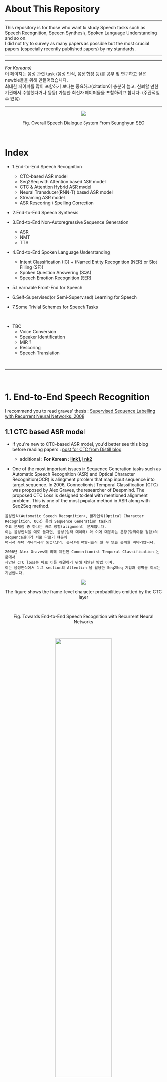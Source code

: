 # About This Repository

***
This repository is for those who want to study Speech tasks such as Speech Recognition, Speecn Synthesis, Spoken Language Understanding and so on. <br>
I did not try to survey as many papers as possible but the most crucial papers (especially recently published papers) by my standards.
***

***
*For Koreans)* <br>
이 페이지는 음성 관련 task (음성 인식, 음성 합성  등)를 공부 및 연구하고 싶은 newbie들을 위해 만들어졌습니다. <br>
최대한 페이퍼를 많이 포함하기 보다는 중요하고(citation이 충분히 높고, 신뢰할 만한 기관에서 수행했다거나 등등)
가능한 최신자 페이퍼들을 포함하려고 합니다. (주관적일 수 있음) 
***

<p align="center"><img src="./network_images/Overall_Speech_Dialogue_System_ver2.png"></p>
<p align="center">Fig. Overall Speech Dialogue System From Seunghyun SEO</p> <br>



# Index
- 1.End-to-End Speech Recognition
  - CTC-based ASR model
  - Seq2Seq with Attention based ASR model
  - CTC & Attention Hybrid ASR model
  - Neural Transducer(RNN-T) based ASR model
  - Streaming ASR model
  - ASR Rescoring / Spelling Correction
  
- 2.End-to-End Speech Synthesis

- 3.End-to-End Non-Autoregressive Sequence Generation 
  - ASR
  - NMT
  - TTS

- 4.End-to-End Spoken Language Understanding 
  - Intent Classification (IC) + (Named Entity Recognition (NER) or Slot Filling (SF))
  - Spoken Question Answering (SQA)
  - Speech Emotion Recognition (SER)

- 5.Learnable Front-End for Speech 

- 6.Self-Supervised(or Semi-Supervised) Learning for Speech

- 7.Some Trivial Schemes for Speech Tasks

<br>

- TBC
  - Voice Conversion
  - Speaker Identification
  - MIR ?
  - Rescoring
  - Speech Translation


<br>

***

<br>

# 1. End-to-End Speech Recognition 

I recommend you to read graves' thesis : [Supervised Sequence Labelling with Recurrent Neural Networks, 2008](https://www.cs.toronto.edu/~graves/preprint.pdf)

## **1.1 CTC based ASR model**
- If you're new to CTC-based ASR model, you'd better see this blog before reading papers : [post for CTC from Distill blog](https://distill.pub/2017/ctc/)
  - additional : **For Korean : [link1](https://m.blog.naver.com/PostView.nhn?blogId=sogangori&logNo=221183469708&proxyReferer=https:%2F%2Fwww.google.com%2F), [link2](https://ratsgo.github.io/speechbook/docs/neuralam/ctc)**

- One of the most important issues in Sequence Generation tasks such as Automatic Speech Recognition (ASR) and Optical Character Recognition(OCR) is alingment problem that map input sequence into target sequence.
In 2006, Connectionist Temporal Classification (CTC) was proposed by Alex Graves, the researcher of Deepmind.
The proposed CTC Loss is designed to deal with mentioned alignment problem.
This is one of the most popular method in ASR along with Seq2Seq method.

```
음성인식(Automatic Speech Recognition), 활자인식(Optical Character Recognition, OCR) 등의 Sequence Generation task의 
주요 문제점 중 하나는 바로 정렬(alignment) 문제입니다.
이는 음성인식을 예로 들자면, 음성(입력 데이터) 와 이에 대응하는 문장(맞춰야할 정답)의 sequence길이가 서로 다르기 떄문에
어디서 부터 어디까지가 토큰(단어, 문자)에 매핑되는지 알 수 없는 문제를 이야기합니다.

2006년 Alex Graves에 의해 제안된 Connectionist Temporal Classification 논문에서 
제안된 CTC loss는 바로 이를 해결하기 위해 제안된 방법 이며,
이는 음성인식에서 1.2 section의 Attention 을 활용한 Seq2Seq 기법과 쌍벽을 이루는 기법입니다.
```

<p align="center"><img src="./network_images/ctc_output.png"></p>
<p align="center">The figure shows the frame-level character probabilities emitted by the CTC layer</p> <br>
<p align="center">Fig. Towards End-to-End Speech Recognition with Recurrent Neural Networks</p> <br>

<p align="center"><img src="./network_images/DeepSpeech2.png", width="60%"></p>
<p align="center">Fig. Deep Speech 2 : End-to-End Speech Recognition in English and Mandarin</p> <br>
  
|year|conference|research organization|title|model|link|code|
|--|--|--|------|---|--|--|
|2006|ICML|University of Toronto|**Connectionist Temporal Classification: Labelling Unsegmented Sequence Data with Recurrent Neural Networks**|CTC|[paper](https://www.cs.toronto.edu/~graves/icml_2006.pdf)|[code(pytorch),warp-ctc](https://github.com/SeanNaren/warp-ctc),[code(pytorch)](https://github.com/Alexander-H-Liu/End-to-end-ASR-Pytorch)|
|2014|ICML|Deepmind|**Towards End-To-End Speech Recognition with Recurrent Neural Network**|LSTM-based CTC model|[paper](http://proceedings.mlr.press/v32/graves14.pdf)||
|2014||Baidu Research|Deep speech: Scaling up end-to-end speech recognition||[paper](https://arxiv.org/pdf/1412.5567)|[code(tensorflow)](https://github.com/mozilla/DeepSpeech),[code(pytorch)](https://github.com/MyrtleSoftware/deepspeech)|
|2016|ICML|Baidu Research|**Deep Speech 2 : End-to-End Speech Recognition in English and Mandarin**|CNN-based CTC model|[paper](https://arxiv.org/pdf/1512.02595)|[code(pytorch)](https://github.com/SeanNaren/deepspeech.pytorch)|
|2016||Facebook AI Research (FAIR)|**Wav2Letter: an End-to-End ConvNet-based Speech Recognition System**|CNN-based CTC model|[paper](https://arxiv.org/pdf/1609.03193)|[code(official pytorch, C++)](https://github.com/facebookresearch/wav2letter)|
|2018||Google|STATE-OF-THE-ART SPEECH RECOGNITION WITH SEQUENCE-TO-SEQUENCE MODELS||[paper](https://research.google.com/pubs/archive/46687.pdf)||
|2019|Interspeech|Nvidia|Jasper: An End-to-End Convolutional Neural Acoustic Model|CNN-based CTC model|[paper](https://arxiv.org/pdf/1904.03288)|[code(official)](https://github.com/NVIDIA/OpenSeq2Seq),[code(pytorch)](https://github.com/sooftware/jasper)|
|2019||Nvidia|**Quartznet: Deep automatic speech recognition with 1d time-channel separable convolutions**||[paper](https://arxiv.org/pdf/1910.10261)||

<br>

## **1.2 Seq2Seq with Attention based ASR model**
- If you're new to seq2seq with attention network, you'd better check following things
  - [post for Seq2Seq with Attention Network 1 from lillog](https://lilianweng.github.io/lil-log/2018/06/24/attention-attention.html)
  - [post for Seq2Seq with Attention Network 2 from distill](https://distill.pub/2016/augmented-rnns/)
  - [post for Seq2Seq with Attention Network 3 Guillaume Genthial](https://guillaumegenthial.github.io/sequence-to-sequence.html)
  - [post for Transformer from Jay Alammar](http://jalammar.github.io/illustrated-transformer/)

- As i mentioned before, Seq2Seq with Attention network is also the most popular method in Sequence Generation task such as ASR, OCR, NMT and so on. Although this method has a problem with producing sequences conditined by entire input sequence (not good for real time), it has achieved high scores on many ASR benchmark datasets. 

```
Attention 을 활용한 Seq2Seq ASR 네트워크는, 2014년에 제안된 기계번역 분야의 breakthrough 였던
'Neural Machine Translation by Jointly Learning to Align and Translate'논문과 굉장히 유사한 네트워크로,
CTC와 마찬가지로 음성인식에서의 alignment 문제를 획기적으로 해결한 방법입니다.

이는 Auto-regressive하게 디코딩한다는 문제점이 존재하기는 하지만 가장 강력한 성능을 내는 End-to-End 기법 중 하나입니다.

과거 HMM-GMM, HMM-DNN 모델의 음향 모델(Acoustic Model, AM), 언어 모델(Language Model, LM)등의 역할을
Seq2Seq 모델의 인코더(Encoder), 디코더(Decoder)가 한다고 알려져 있습니다.
```
    
<p align="center"><img src="./network_images/LAS1.png", width="60%"></p>
<p align="center"><img src="./network_images/LAS2.png", width="60%"></p>
<p align="center">Fig. Listen, Attend and Spell</p> <br>

|year|conference|research organization|title|model|link|code|
|--|--|--|------|---|--|--|
|2015|NIPS|University of Wrocław, Jacobs University Bremen, Universite ́ de Montre ́al et al.|**Attention-Based Models for Speech Recognition**|Seq2Seq with Attention|[paper](https://arxiv.org/pdf/1506.07503)|[code(pytorch](https://github.com/sooftware/KoSpeech), [code2(pytorch](https://github.com/Alexander-H-Liu/End-to-end-ASR-Pytorch)|
|2015|ICASSP|Google|**Listen, Attend and Spell**|Seq2Seq with Attention|[paper](https://arxiv.org/pdf/1508.01211)|[code(pytorch)](https://github.com/clovaai/ClovaCall)|
|2016|ICASSP|Jacobs University Bremen, University of Wrocław, Universite ́ de Montre ́al, CIFAR Fellow|End-to-End Attention-based Large Vocabulary Speech Recognition|Seq2Seq with Attention|[paper](https://arxiv.org/pdf/1508.04395)||
|2018|ICASSP||**Speech-Transformer: A No-Recurrence Sequence-to-Sequence Model for Speech Recognition**|Seq2Seq with Attention|[paper](https://ieeexplore.ieee.org/document/8462506)|[code(official)](https://github.com/xingchensong/Speech-Transformer-tf2.0),[another ref code](https://github.com/kaituoxu/Speech-Transformer)|
|2019|ASRU||**A Comparative Study on Transformer vs RNN in Speech Applications**|Seq2Seq with Attention|[paper](https://arxiv.org/pdf/1909.06317)||
|2019|-|Facebook|**End-to-end ASR: from Supervised to Semi-Supervised Learning with Modern Architectures**|Training either CTC or Seq2Seq loss functions|[paper](https://arxiv.org/pdf/1911.08460)||

## **1.3 CTC & Attention Hybrid Model**

```
CTC loss와 Seq2Seq loss를 둘 다 사용하여(jointly) 모델링한 이 네트워크는 
앙상블 효과를 누리는 느낌으로(?) End-to-End 음성인식 네트워크를 학습을 더욱 잘되게 합니다.

보통 CTC loss와 Seq2Seq loss를 합이 1이되게 interporation 하며, 학습 시간이 지날수록 이 비율을 바꾸며(sceheduling) 학습합니다.
```

<p align="center"><img src="./network_images/hybrid.png", width="60%"></p>
<p align="center">Fig. Joint CTC-Attention based End-to-End Speech Recognition using Multi-task Learning</p> <br>

|year|conference|research organization|title|model|link|code|
|--|--|--|------|---|--|--|
|2017|||Hybrid CTC/Attention Architecture for End-to-End Speech Recognition||[paper](https://ieeexplore.ieee.org/document/8068205)||
|2017|||Joint CTC-Attention based End-to-End Speech Recognition using Multi-task Learning||[paper](https://arxiv.org/pdf/1609.06773)|[code(pytorch)](https://github.com/Alexander-H-Liu/End-to-end-ASR-Pytorch)|
|2019|||Transformer-based Acoustic Modeling for Hybrid Speech Recognition||[paper](https://arxiv.org/pdf/1910.09799)||

<br>

## **1.4 Neural Transducer(RNN-T) based ASR model**

- you'd better read this blog article first : [Google AI Blog for RNN-Transducer](https://ai.googleblog.com/2019/03/an-all-neural-on-device-speech.html)

```
Neural Transducer(RNN-T)의 개념은 Alex Graves에 의해서 'Sequence Transduction with Recurrent Neural Networks'라는 제목의 논문으로 
처음 소개되었습니다.

종단간(End-to-End) 음성인식(ASR) 모델들은 그동안 CTC loss나 Seq2seq loss를 활용한 RNN 기반 다양한 모델들이 있었지만,
이들은 전체 음성 입력을 받아 문장을 예측한다던가, 모두 실시간(Real-time or Streaming) 음서인식에 적합하지 않았고 
이를 해결하기 위해 제안된 개념이 바로 Neural Transducer(RNN-T)입니다.

RNN 네트워크는 물론 최근 NLP뿐 아니라 CV에서도 연일 최고성능(SOTA)을 갈아치우고 있는 Transformer로 대체할 수 있습니다. 
```

<p align="center"><img src="./network_images/neural_transducer.png"></p>
<p align="center"><img src="./network_images/neural_transducer2.png", width="60%"></p>
<p align="center">Fig. Neural Transducer</p> <br>

<p align="center"><img src="./network_images/RNNT.png", width="60%"></p>
<p align="center">Fig. Streaming E2E Speech Recognition For Mobile Devices</p> <br>

|year|conference|research organization|title|model|link|code|
|--|--|--|------|---|--|--|
|2012|ICML|University of Toronto|**Sequence Transduction with Recurrent Neural Networks**||[paper](https://arxiv.org/pdf/1211.3711.pdf%20http://arxiv.org/abs/1211.3711.pdf)||
|2015|NIPS|Google Brain, Deepmind, OpenAI|**A Neural Transducer**||[paper](https://arxiv.org/pdf/1511.04868.pdf)||
|2017|ASRU|Google|Exploring Architectures, Data and Units For Streaming End-to-End Speech Recognition with RNN-Transducer||[paper](https://arxiv.org/pdf/1801.00841)||
|2018|ICASSP|Google|**Streaming E2E Speech Recognition For Mobile Devices**||[paper](https://arxiv.org/pdf/1811.06621)||
|2019|ASRU|Microsoft|Improving RNN Transducer Modeling for End-to-End Speech Recognition||[paper](https://www.microsoft.com/en-us/research/uploads/prod/2019/10/RNNT.pdf)||
|2019|Interspeech|Chinese Academy of Sciences et al.|Self-Attention Transducers for End-to-End Speech Recognition||[paper](https://arxiv.org/pdf/1909.13037)||
|2020|ICASSP|Google|**Transformer Transducer: A Streamable Speech Recognition Model With Transformer Encoders And RNN-T Loss**||[paper](https://arxiv.org/pdf/2002.02562)|[code(pytorch)](https://github.com/okkteam/Transformer-Transducer)|
|2020|ICASSP|Google|A Streaming On-Device End-to-End Model Surpassing Server-Side Conventional Model Quality and Latency||[paper](https://arxiv.org/pdf/2003.12710)||
|2020|Interspeech|Google|ContextNet: Improving Convolutional Neural Networks for Automatic Speech Recognition with Global Context|CNN based RNN-T|[paper](https://arxiv.org/pdf/2005.03191)||
|2020|Interspeech|Google|Conformer: Convolution-augmented Transformer for Speech Recognition||[paper](https://arxiv.org/pdf/2005.08100)|[code(pytorch)](https://github.com/sooftware/conformer), [code2(pytorch)](https://github.com/lucidrains/conformer)|
|2021|ICASSP|Google|FastEmit: Low-latency Streaming ASR with Sequence-level Emission Regularization||[paper](https://arxiv.org/pdf/2010.11148)||
|2021|ICASSP|Facebook AI|Improved Neural Language Model Fusion for Streaming Recurrent Neural Network Transducer||[paper](https://arxiv.org/pdf/2010.13878)||


<br>

## **1.5 Streaming ASR**

```
사실 1.4의 RNN-T가 곧 Straeming ASR을 위해 디자인 되었는데 그게 그거 아니냐 라고 할 수도 있지만,
RNN-T 이외에도, 어텐션 기반 seq2seq모델만으로 하려는 시도가 있었고, seq2seq 와 RNN-T를 합친 모델 등도 있었기 때문에
따로 빼서 서브섹션을 하나 더 만들었습니다.
```

<p align="center"><img src="./network_images/two-stage.png"></p>
<p align="center">Fig. Two-Pass End-to-End Speech Recognition</p> <br>

<p align="center"><img src="./network_images/joint_streaming.png", width="60%"></p>
<p align="center">Fig. Streaming automatic speech recognition with the transformer model</p> <br>

|year|conference|research organization|title|model|link|code|
|--|--|--|------|---|--|--|
|2018|ICLR|Google Brain|**Monotonic Chunkwise Attention**|Seq2Seq with Attention|[paper](https://arxiv.org/pdf/1712.05382)||
|2019|Interspeech|Google|**Two-Pass End-to-End Speech Recognition**|LAS+RNN-T|[paper](https://arxiv.org/pdf/1908.10992)||
|2020|ICASSP|MERL|Streaming automatic speech recognition with the transformer model||[paper](https://arxiv.org/pdf/2001.02674)||
|2020|Interspeech|Google|Parallel Rescoring with Transformer for Streaming On-Device Speech Recognition||[paper](https://www.isca-speech.org/archive/Interspeech_2020/pdfs/2875.pdf)||
|2021|ICLR|Google|Dual-mode ASR: Unify and Improve Streaming ASR with Full-context Modeling||[paper](https://arxiv.org/pdf/2010.06030)||

<br>

## **1.6 ASR Rescoring / Spelling Correction**

```
temporal
```

- This is from [link](https://github.com/xingchensong/speech-recognition-papers)

|year|conference|research organization|title|model|task|link|code|
|--|--|--|------|---|--|--|--|
|2019|ICASSP|University of California, Los Angeles, Google|A Spelling Correction Model For E2E Speech Recognition|LAS based||[paper](https://arxiv.org/pdf/1902.07178)||
|2019|ACML|Seoul National University(SNU)|Effective Sentence Scoring Method Using BERT for Speech Recognition|BERT based|asr|[paper](http://proceedings.mlr.press/v101/shin19a/shin19a.pdf)||
|2020|ICASSP|Moscow Institute of Physics and Technology, NVIDIA|Correction of Automatic Speech Recognition with Transformer Sequence-To-Sequence Model|Transformer based||||

 
***

<br>
 
# 2. End-to-End Speech Synthesis 

<p align="center"><img src="./network_images/wavenet.png"></p>
<p align="center">Fig. WaveNet: A Generative Model for Raw Audio</p> <br>

<p align="center"><img src="./network_images/tacotron.png"></p>
<p align="center">Fig. Tacotron: Towards End-to-End Speech Synthesis</p> <br>

<br>

|year|conference|research organization|title|model|link|code|
|--|--|--|------|---|--|--|
|2016||Deepmind|**WaveNet: A Generative Model for Raw Audio**||[paper](https://arxiv.org/pdf/1609.03499)|[code(tensorflow)](https://github.com/ibab/tensorflow-wavenet),[code(pytorch)](https://github.com/r9y9/wavenet_vocoder)|
|2018|ICML|Deepmind|Parallel WaveNet: Fast High-Fidelity Speech Synthesis||[paper](https://arxiv.org/pdf/1711.10433)||
|2017|ICLR|University of Montreal et al.|SampleRNN: An Unconditional End-to-End Neural Audio Generation Model||[paper](https://arxiv.org/pdf/1612.07837)|[code(official)](https://github.com/soroushmehr/sampleRNN_ICLR2017)|
|2017|ICLR|Montreal Univ, CIFAR|Char2Wav: End-to-End Speech Synthesis||[paper](https://openreview.net/pdf?id=B1VWyySKx)||
|<=||||||=>|
|2017|ICML|Baidu Research|Deep Voice: Real-time Neural Text-to-Speech|DeepVoice Series|[paper](http://proceedings.mlr.press/v70/arik17a/arik17a.pdf)||
|2017|NIPS|Baidu Research|Deep Voice 2: Multi-Speaker Neural Text-to-Speech|DeepVoice Series|[paper](https://arxiv.org/pdf/1705.08947)||
|2018|ICLR|Baidu Research|**Deep Voice 3: Scaling Text-to-Speech with Convolutional Sequence Learning**|DeepVoice Series|[paper](https://arxiv.org/pdf/1710.07654)|[code](https://github.com/r9y9/deepvoice3_pytorch)|
|<=||||||=>|
|2017|Interspeech|Google|Tacotron: Towards End-to-End Speech Synthesis|Tacotron Series|[paper](https://arxiv.org/pdf/1703.10135)|[code(tensorflow)](https://github.com/Kyubyong/tacotron), [code(pytorch)](https://github.com/r9y9/tacotron_pytorch)|
|2017|NIPS|KAIST et al.|Emotional End-to-End Neural Speech Synthesizer|Tacotron Series|[paper](https://arxiv.org/pdf/1711.05447)||
|2018|ICML|Google|Towards End-to-End Prosody Transfer for Expressive Speech Synthesis with Tacotron|Tacotron Series|[paper](https://arxiv.org/pdf/1803.09047)|[code(tensorflow)](https://github.com/Kyubyong/expressive_tacotron)|
|2018|ICML|Google|Style Tokens: Unsupervised Style Modeling, Control and Transfer in End-to-End Speech Synthesis|Tacotron Series|[paper](https://arxiv.org/pdf/1803.09017)||
|2018|ICASSP|Google|**Natural TTS Synthesis by Conditioning WaveNet on Mel Spectrogram Predictions (Tacotron 2)**|Tacotron Series|[paper](https://arxiv.org/pdf/1712.05884)||
|2021|ICLR|Google Research|Non-Attentive Tacotron: Robust and Controllable Neural TTS Synthesis Including Unsupervised Duration Modeling|Tacotron Series|[paper](https://arxiv.org/pdf/2010.04301v1.pdf)||
|<=||||||=>|
|2019|ICLR|UC San Diego|Adversarial Audio Synthesis|GAN|[paper](https://arxiv.org/pdf/1802.04208)|[code(official, tensorflow)](https://github.com/chrisdonahue/wavegan)|
|2020|ICASSP|LINE, NAVER|Parallel WaveGAN: A fast waveform generation model based on generative adversarial networks with multi-resolution spectrogram|GAN|[paper](https://arxiv.org/pdf/1910.11480)|[code(official)](https://github.com/r9y9/ParallelWaveGAN)|
|<=||||||=>|
|2019|AAAI|University of Electronic Science and Technology of China et al.|Neural Speech Synthesis with Transformer Network||[paper](https://arxiv.org/pdf/1809.08895)||
|2019|NIPS|NVIDIA|FastSpeech: Fast, Robust and Controllable Text to Speech||[paper](https://arxiv.org/pdf/1905.09263)|[code(pytorch)](https://github.com/Deepest-Project/FastSpeech)|
|2021|ICLR|NVIDIA|**FastSpeech 2: Fast and High-Quality End-to-End Text to Speech**||[paper](https://arxiv.org/pdf/2006.04558)||
|<=||||||=>|
|2019|ICASSP|Nvidia|WaveGlow: a Flow-based Generative Network for Speech Synthesis|Flow-based|[paper](https://arxiv.org/pdf/1811.00002)|[code(official, pytorch)](https://github.com/NVIDIA/waveglow)|
|2019|ICASP|NVIDIA|WaveGlow: A Flow-based Generative Network for Speech Synthesis|Flow-based|[paper](https://arxiv.org/pdf/1811.00002)|[code(official)](https://github.com/NVIDIA/waveglow)|
|2020|NIPS|Kakao Enterprise, SNU|Glow-TTS: A Generative Flow for Text-to-Speech via Monotonic Alignment Search|Flow-based|[paper](https://arxiv.org/pdf/2005.11129)||
|<=||||||=>|
|2019|ICLR|Baidu Research|ClariNet: Parallel Wave Generation in End-to-End Text-to-Speech||[paper](https://arxiv.org/pdf/1807.07281)||
|2020|ICML|Baidu Research|Non-Autoregressive Neural Text-to-Speech||[paper](http://proceedings.mlr.press/v119/peng20a/peng20a.pdf)||
|2020|ICASSP|Google|Location-Relative Attention Mechanisms For Robust Long-Form Speech Synthesis||[paper](https://arxiv.org/pdf/1910.10288)||


***

<br>

# 3. End-to-End Non-Autoregressive Sequence Generation Model

```
일반적인 End-to-End 음성인식 모델의 단점 중 하나인 Autoregressive decoding 방법을 해결하기 위한 기법들이 최근 제안되고 있습니다.
하지만 Non-Autoregressive 음성 인식 모델은 논문이 별로 없기 때문에 기계번역(NMT)/음성인식(STT)/음성합성(STT) 모두 포함하려고 .
```
## **3.1 Non-Autoregressive(NA) NMT**

<p align="center"><img src="./network_images/nat.png"></p>
<p align="center">Fig. NON-AUTOREGRESSIVE NEURAL MACHINE TRANSLATION</p> <br>
  
<p align="center"><img src="./network_images/nat_nmt.png", width="60%"></p>
<p align="center">Fig. Latent-Variable Non-Autoregressive Neural Machine Translation with Deterministic Inference Using a Delta Posterior</p> <br>

|year|conference|research organization|title|model|link|code|
|--|--|--|------|---|--|--|
|2018|ICLR|The University of Hong Kong|NON-AUTOREGRESSIVE NEURAL MACHINE TRANSLATION||[paper](https://arxiv.org/pdf/1711.02281)|[code(fairseq)](https://github.com/pytorch/fairseq/blob/master/examples/nonautoregressive_translation/README.md)|
|2018|ACL|NYU|Deterministic Non-Autoregressive Neural Sequence Modeling by Iterative Refinement||[paper](https://arxiv.org/abs/1905.11006)|[code(official)](https://github.com/nyu-dl/dl4mt-nonauto), [code(fairseq)](https://github.com/pytorch/fairseq/blob/master/examples/nonautoregressive_translation/README.md)|
|2019|NIPS|Facebook AI Research (FAIR)|Levenshtein Transformer||[paper](https://arxiv.org/abs/1905.11006)|[code(official, fairseq)](https://github.com/pytorch/fairseq/blob/master/examples/nonautoregressive_translation/README.md)|
|2019|ACL|Nanjing University et al.|Non-autoregressive Transformer by Position Learning||[paper](https://arxiv.org/pdf/1911.10677)||
|2019|NIPS|CMU,Berkeley,Peking University|Fast Structured Decoding for Sequence Models||[paper](https://arxiv.org/pdf/1910.11555)|[code(fairseq)](https://github.com/pytorch/fairseq/blob/master/examples/nonautoregressive_translation/README.md)|
|2020|ACL|Google|Non-Autoregressive Machine Translation with Latent Alignments||[paper](https://arxiv.org/pdf/2004.07437)|[code](https://github.com/m3yrin/nar-latent-alignment)|
|2019|EMNLP|CMU, Facebook AI|FlowSeq: Non-Autoregressive Conditional Sequence Generation with Generative Flow||[paper](https://arxiv.org/pdf/1909.02480)|[code(official)](https://github.com/XuezheMax/flowseq)|
|2020|ACL|Toyota Technological Institute at Chicago et al.|ENGINE: Energy-Based Inference Networks for Non-Autoregressive Machine Translation||[paper](https://arxiv.org/pdf/2005.00850)||
|2020|AAAI|University of Tokyo, FAIR, MILA, NYU|Latent-Variable Non-Autoregressive Neural Machine Translation with Deterministic Inference Using a Delta Posterior||[paper](https://arxiv.org/pdf/1908.07181)|[code(official, pytorch)](https://github.com/zomux/lanmt)|

<br>

## **3.2 Non-Autoregressive(NA) ASR (STT)**

<p align="center"><img src="./network_images/maskctc.png"></p>
<p align="center">Fig. Mask CTC: Non-Autoregressive End-to-End ASR with CTC and Mask Predict</p> <br>
  
<p align="center"><img src="./network_images/spike_triggered.png", width="60%"></p>
<p align="center">Fig. Spike-Triggered Non-Autoregressive Transformer for End-to-End Speech Recognition</p> <br>

|year|conference|research organization|title|model|link|code|
|--|--|--|------|---|--|--|
|2020|Interspeech|Johns Hopkins University et al.|Mask CTC: Non-Autoregressive End-to-End ASR with CTC and Mask Predict|CTC-based|[paper](https://arxiv.org/pdf/2005.08700)||
|2020|Interspeech|Chinese Academy of Sciences et al.|Spike-Triggered Non-Autoregressive Transformer for End-to-End Speech Recognition|CTC-based|[paper](https://arxiv.org/pdf/2005.07903)||
|2020|ACL|Zhejiang University|A Study of Non-autoregressive Model for Sequence Generation||[paper](https://arxiv.org/pdf/2004.10454)||

<br>

## **3.3 Non-Autoregressive(NA) Speech Synthesis (TTS)**

|year|conference|research organization|title|model|link|code|
|--|--|--|------|---|--|--|

<br>

***

<br>

# 4. End-to-End Spoken Language Understanding 
```
Spoken Language Understanding (SLU)는 speech dialog system의 front-end 입니다.

기존의 SLU pipeline은 음성을 입력받아 ASR 네트워크가 텍스트를 출력하고, 
이를 입력으로 받은 Natural Language Understanding (NLU) 네트워크가 감정(emotion)/의도(intent,slot) 등의 semantic information을 추출했습니다.

하지만 이런 pipeline은 치명적인 단점을 가지고 있는데요 바로 ASR 네트워크가 출력한 문장에 에러가 포함되어 있을 수 있고,
이럴 경우 NLU입장에서 이는 이해할 수 없기 때문에 형편없는 결과를 추출할 수 밖에 없다는 것입니다.

End-to-End Spoken Language Understanding (E2E SLU)란 음성을 입력으로 받아 direct로 결과를 출력함으로써
음성인식 네트워크가 가지고 있는 에러율에 구애받지 않고 semantic information을 뽑는 기법으로 최근에 활발히 연구가 진행되고 있는 분야입니다.
```

<p align="center"><img src="./network_images/slu1.png"></p>
<p align="center">( Conventional Pipeline for Spoken Language Understanding ( ASR -> NLU ) )</p> <br>

<p align="center"><img src="./network_images/slu2.png", width="60%"></p>
<p align="center">( End-to-End Spoken Language Understanding Network )</p> <br>

<p align="center">Fig. Towards End-to-end Spoken Language Understanding</p> <br>




## **4.1 Dataset ( including all speech slu dataset IC/SF/SQA ... )**

```
SLU 분야는 꾸준히 연구되어 오긴 했으나, E2E SLU는 최근에서야 활발히 연구되고 있는 분야입니다. 
그렇기 때문에 입력이 텍스트가 아닌 음성으로 되어있는 (예를 들어, Speech - Intent pair) 데이터가 부족합니다.
따라서 연구를 하실 때 괜찮은 public dataset을 찾기 힘들기 때문에 이와 관련된 데이터들부터 리스트업 해보고자 합니다. 
```

  - Intent Classification (IC) + (Named Entity Recognition (NER) or Slot Filling (SF))
  - Spoken Question Answering (SQA)
  - Speech Emotion Recognition (SER)

|task|dataset name|language|year|conference|title|paper link|dataset link|
|--|---|--|--|--|------|----|----|
|-|SLURP|english|2020|EMNLP|SLURP: A Spoken Language Understanding Resource Package|[paper](https://www.aclweb.org/anthology/2020.emnlp-main.588.pdf)|[dataset](https://github.com/pswietojanski/slurp)|
|IC|Fluent Speech Command(FSC)|english|2019|Interspeech|Speech Model Pre-training for End-to-End Spoken Language Understanding|[paper](https://arxiv.org/pdf/1904.03670)|[dataset](https://github.com/lorenlugosch/end-to-end-SLU)|
|IC|SNIPS|english|2018||Snips Voice Platform: an embedded Spoken Language Understanding system for private-by-design voice interfaces|[paper](https://arxiv.org/pdf/1805.10190)|[dataset](https://github.com/snipsco/snips-nlu)|
|IC|ATIS|english|1999|ACL|The atis spoken language sys- tems pilot corpus|[paper](https://www.aclweb.org/anthology/H90-1021.pdf)|[dataset](https://github.com/Delta-ML/delta/blob/master/egs/atis/README.md)|
|IC|TOP or Facebook Semantic Parsing System (FSPS)|english|2019||Semantic Parsing for Task Oriented Dialog using Hierarchical Representations|[paper](https://arxiv.org/pdf/1810.07942)||
|SQA|Spoken SQuAD(SSQD)|english|2018|Interspeech|Spoken SQuAD: A Study of Mitigating the Impact of Speech Recognition Errors on Listening Comprehension|[paper](https://arxiv.org/abs/1804.00320)|[dataset](https://github.com/chiahsuan156/Spoken-SQuAD)|
|SQA|Spoken CoQA|english|2020|-|Towards Data Distillation for End-to-end Spoken Conversational Question Answering|[paper](https://arxiv.org/pdf/2010.08923)|[dataset](https://stanfordnlp.github.io/coqa/)|
|SQA|Odsqa|chinese|20-|-|Odsqa: Open-domain spoken question answering dataset|-|-|
|ER|IEMOCAP|english|2017|-|IEMOCAP: Interactive emotional dyadic motion capture database|[paper](https://ecs.utdallas.edu/research/researchlabs/msp-lab/publications/Busso_2008_5.pdf)|[dataset](https://sail.usc.edu/iemocap/)|
|ER|CMU-MOSEI|english|2018|-|Multimodal Language Analysis in the Wild: CMU-MOSEI Dataset and Interpretable Dynamic Fusion Graph|[paper](https://www.aclweb.org/anthology/P18-1208.pdf)|[dataset](https://github.com/A2Zadeh/CMU-MultimodalSDK)|


<br>

## **4.2 Intent Classification (IC) + (Named Entity Recognition (NER) or Slot Filling (SF))**

|year|conference|research organization|title|model|task|link|code|
|--|--|--|------|---|--|--|--|
|2018|ICASSP|Facebook, MILA|Towards End-to-end Spoken Language Understanding||IC only|[paper](https://arxiv.org/pdf/1802.08395)||
|2019|Interspeech|MILA,CIFAR|Speech Model Pre-training for End-to-End Spoken Language Understanding||IC only|[paper](https://arxiv.org/pdf/1904.03670)|[code(official)](https://github.com/lorenlugosch/end-to-end-SLU)|

<br>

## **4.3 Spoken Question Answering (SQA)**

|year|conference|research organization|title|model|link|code|
|--|--|--|------|---|--|--|
|2018|Interspeech||Spoken SQuAD: A Study of Mitigating the Impact of Speech Recognition Errors on Listening Comprehension|dataset|[paper](https://arxiv.org/abs/1804.00320)|[github](https://github.com/chiahsuan156/Spoken-SQuAD)|

<br>

## **4.4 Speech Emotion Recognition (SER)**

|year|conference|research organization|title|model|link|code|
|--|--|--|------|---|--|--|

<br>

***

<br>


# 5. Learnable Front-End for Speech

```
일바적은 음성 관련 task의 입력값은 보통 Short Time Fourier Transform과 Mel filter bank등을 이용한 (Mel) 스펙트로그램, MFCC 등 이었습니다.
하지만 최근에 제안된 기법들은(시도는 계속 있어왔음) raw speech signal에서부터 곧바로 feature를 추출하는 방식들이며, 
이는 성능적인 측면에서 우수함을 증명하고 있습니다.
```

<p align="center"><img src="./network_images/stft_overall1.png", width="50%"></p>
<p align="center">Fig. Conventional Front-End feature, Spectrogram using Short-Time-Fourier-Transform(STFT)</p> <br>


<p align="center"><img src="./network_images/sincnet2.png", width="50%"></p>
<p align="center">Fig. Interpretable Convolutional Filters with SincNet, 2018</p> <br>

<p align="center"><img src="./network_images/leaf1.png"></p>
<p align="center">Fig. LEAF: A Learnable Frontend for Audio Classification, 2021</p> <br>

|year|conference|research organization|title|link|code|
|--|--|--|------|--|--|
|2013|ASRU|Google|Learning filter banks within a deep neural network framework|[paper](https://ieeexplore.ieee.org/document/6707746)||
|2015|Interspeech|Google|Learning the Speech Front-end With Raw Waveform CLDNNs|[paper](https://research.google.com/pubs/archive/43960.pdf)||
|2015|ICASSP|Hebrew University of Jerusalem, Google|Speech acoustic modeling from raw multichannel waveforms|[paper](https://ieeexplore.ieee.org/document/7178847)||
|2018|ICASSP|Facebook AI Research (FAIR), CoML|Learning Filterbanks from Raw Speech for Phone Recognition|[paper](https://arxiv.org/pdf/1711.01161)|[code(pytorch, official)](https://github.com/facebookresearch/tdfbanks)|
|2018|-|MILA|Interpretable Convolutional Filters with SincNet|[paper](https://arxiv.org/pdf/1811.09725)|[code(official)](https://github.com/mravanelli/SincNet)|
|2018|SLT|MILA|Speaker recognition from raw waveform with sincnet|[paper](https://arxiv.org/pdf/1808.00158)|[code(official)](https://github.com/mravanelli/SincNet)|
|2021|ICLR|Google|LEAF: A Learnable Frontend for Audio Classification|[paper](https://arxiv.org/pdf/2101.08596)||



# 6. Self-Supervised(or Semi-Supervised) Learning for Speech 

- if you are new to SSL, you'd better read this blog article first : [lillog post](https://lilianweng.github.io/lil-log/2019/11/10/self-supervised-learning.html), [Amit Chaudhary's post](https://amitness.com/2020/02/illustrated-self-supervised-learning/)

```
Self-Supervised(or Semi-Supervised) Learning 이란 Yann Lecun이 강조했을 만큼 현재 2020년 현재 딥러닝에서 가장 핫 한 주제중 하나이며, 
Label되지 않은 방대한 data를 self-supervised (or semi-supervised) 방법으로 학습하여 입력으로부터 더 좋은 Representation을 찾는 방법입니다. 
이렇게 사전 학습(pre-training)된 네트워크는 음성 인식 등 다른 task를 위해 task-specific 하게 미세 조정 (fine-tuning)하여 사용합니다.

사전 학습 방법은 AutoEncoder 부터 BERT 까지 다양한 방법으로 기존에 존재했으나 음성에 맞는 방식으로 연구된 논문들이 최근에 제시되어 왔으며, 
이렇게 학습된 네트워크는 scratch 부터 학습한 네트워크보다 더욱 높은 성능을 자랑합니다.
```
<p align="center"><img src="./network_images/wav2vec2.0.png"></p>
<p align="center">Fig. wav2vec 2.0: A Framework for Self-Supervised Learning of Speech Representations, 2020</p> <br>

|year|conference|research organization|title|link|code|
|--|--|--|------|--|--|
|2019||Facebook AI Research (FAIR)|Effectiveness of self-supervised pre-training for speech recognition|[paper](https://arxiv.org/pdf/1911.03912)||
|2019|Interspeech|Facebook AI Research (FAIR)|**wav2vec: Unsupervised Pre-training for Speech Recognition**|[paper](https://arxiv.org/pdf/1904.05862)|[code(offiial, pytorch)](https://github.com/pytorch/fairseq/tree/master/examples/wav2vec)|
|2020|ACL|Facebook AI Research (FAIR)|Unsupervised Cross-lingual Representation Learning at Scale|[paper](https://arxiv.org/pdf/1911.02116)|[code(offiial, pytorch)](https://github.com/pytorch/fairseq/tree/master/examples/wav2vec)|
|2020|ICLR|Facebook AI Research (FAIR)|vq-wav2vec: Self-Supervised Learning of Discrete Speech Representations|[paper](https://arxiv.org/pdf/1910.05453)|[code(offiial, pytorch)](https://github.com/pytorch/fairseq/tree/master/examples/wav2vec)|
|2020|NIPS|Facebook AI Research (FAIR)|**wav2vec 2.0: A Framework for Self-Supervised Learning of Speech Representations**|[paper](https://arxiv.org/pdf/2006.11477)|[code(offiial, pytorch)](https://github.com/pytorch/fairseq/tree/master/examples/wav2vec)|
|2020|-|Facebook AI Research (FAIR)|Unsupervised Cross-lingual Representation Learning for Speech Recognition|[paper](https://arxiv.org/pdf/2006.13979)|[code(offiial, pytorch)](https://github.com/pytorch/fairseq/tree/master/examples/wav2vec)|
|2020|Interspeech|Facebook AI|Self-Supervised Representations Improve End-to-End Speech Translation|[paper](https://arxiv.org/pdf/1508.01211)||
|2020|ICASSP|Facebook AI Research (FAIR)|Unsupervised Pretraining Transfers Well Across Languages|[paper](https://arxiv.org/pdf/2002.02848)||
|<=|||||=>|
|2019||Universitat Polite cnica de Catalunya|Problem-Agnostic Speech Embeddings for Multi-Speaker Text-to-Speech with SampleRNN|[paper](https://arxiv.org/pdf/1906.00733)||
|2019|Interspeech|Universitat Politècnica de Catalunya, MILA et al.|Learning Problem-agnostic Speech Representations from Multiple Self-supervised Tasks|[paper](https://arxiv.org/pdf/1904.03416)|[code(official)](https://github.com/santi-pdp/pase)|
|2020|ICASSP|MILA et al.|MULTI-TASK SELF-SUPERVISED LEARNING FOR ROBUST SPEECH RECOGNITION|[paper](https://arxiv.org/pdf/2001.09239)|[code(official)](https://github.com/santi-pdp/pase)|
|<=|||||=>|
|2018|-|Deepmind|Representation Learning with Contrastive Predictive Coding|[paper](https://arxiv.org/pdf/1807.03748)|[code(offiial, pytorch)](https://github.com/jefflai108/Contrastive-Predictive-Coding-PyTorch)|
|2019|-|Deepmind|Learning robust and multilingual speech representations|[paper](https://arxiv.org/pdf/2001.11128)||
|2020|Interspeech|National Taiwan University|SpeechBERT: An Audio-and-text Jointly Learned Language Model for End-to-end Spoken Question Answering|[paper](https://arxiv.org/pdf/1910.11559)||
|2020||DeepMind, University of Oxford|Learning robust and multilingual speech representations|[paper](https://arxiv.org/pdf/2001.11128)||
|2020||MIT CSAIL|SEMI-SUPERVISED SPEECH-LANGUAGE JOINT PRE- TRAINING FOR SPOKEN LANGUAGE UNDERSTANDING|[paper](https://arxiv.org/pdf/2010.02295)||
|2021||MIT CSAIL|Semi-Supervised Spoken Language Understanding via Self-Supervised Speech and Language Model Pretraining|[paper](https://arxiv.org/pdf/2010.13826)|[code(official, pytorch)](https://github.com/jefflai108/Semi-Supervsied-Spoken-Language-Understanding-PyTorch)|
|2021||Facebook AI|Generative Spoken Language Modeling from Raw Audio|[paper](https://arxiv.org/pdf/2102.01192)||
|2020|ICASSP|University of Oxford, Naver|Disentangled Speech Embeddings using Cross-modal Self-supervision|[paper](https://arxiv.org/pdf/2002.08742)||


# 7. Some Trivial Schemes for Speech Tasks 

<p align="center"><img src="./network_images/Specaugment.png", width="60%"></p>
<p align="center">Fig. SpecAugment: A Simple Data Augmentation Method for Automatic Speech Recognition, 2019</p> <br>

|year|conference|research organization|title|link|code|
|--|--|--|------|--|--|
|2017|ACL|Facebook AI Research (FAIR)|Bag of Tricks for Efficient Text Classification|[paper](https://arxiv.org/abs/1607.01759)|[code(official)](https://github.com/facebookresearch/fastText)|
|2017|ICLR|Google Brain, University of Toronto|Regularizing Neural Networks by Penalizing Confident Output Distributions|[paper](https://arxiv.org/pdf/1701.06548)|-|
|2018|ICLR|Google Brain|Don't decay the learning rate, Increase the batch size|[paper](https://openreview.net/pdf?id=B1Yy1BxCZ)|[code(pytorch)](https://github.com/ildoonet/pytorch-gradual-warmup-lr)|
|2019|NIPS|Google Brain, University of Toronto|when does label smoothing help?|[paper](https://arxiv.org/pdf/1906.02629)|[code(pytorch)](https://github.com/seominseok0429/label-smoothing-visualization-pytorch)|
|2019|Interspeech|Google Brain|SpecAugment: A Simple Data Augmentation Method for Automatic Speech Recognition|[paper](https://arxiv.org/pdf/1904.08779)|[code](https://github.com/zcaceres/spec_augment), [code2](https://github.com/Kyubyong/specAugment)|


